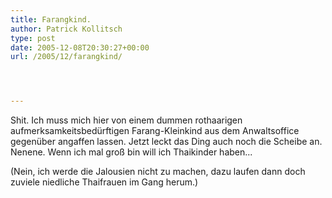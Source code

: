 ```yaml
---
title: Farangkind.
author: Patrick Kollitsch
type: post
date: 2005-12-08T20:30:27+00:00
url: /2005/12/farangkind/




---
```

Shit. Ich muss mich hier von einem dummen rothaarigen aufmerksamkeitsbed&uuml;rftigen Farang-Kleinkind aus dem Anwaltsoffice gegen&uuml;ber angaffen lassen. Jetzt leckt das Ding auch noch die Scheibe an. Nenene. Wenn ich mal gro&szlig; bin will ich Thaikinder haben...

(Nein, ich werde die Jalousien nicht zu machen, dazu laufen dann doch zuviele niedliche Thaifrauen im Gang herum.)